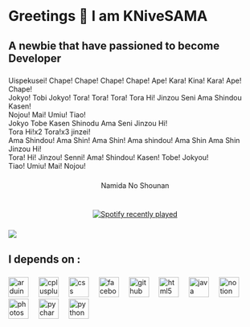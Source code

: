 <br clear="both">

<h1 align="left">Greetings 👋 I am KNiveSAMA</h1>

###

<h2 align="left">A newbie that have passioned to become Developer</h2>

###

<p align="left">Uispekusei! Chape! Chape! Chape! Chape! Ape! Kara! Kina! Kara! Ape! Chape!<br>Jokyo! Tobi Jokyo! Tora! Tora! Tora! Tora Hi! Jinzou Seni Ama Shindou Kasen!<br>Nojou! Mai! Umiu! Tiao!<br>Jokyo Tobe Kasen Shinodu Ama Seni Jinzou Hi!<br>Tora Hi!x2 Tora!x3 jinzei!<br>Ama Shindou! Ama Shin! Ama Shin! Ama shindou! Ama Shin Ama Shin Jinzou Hi!<br>Tora! Hi! Jinzou! Senni! Ama! Shindou! Kasen! Tobe! Jokyou!<br>Tiao! Umiu! Mai! Nojou!</p>

###

<p align="center">Namida No Shounan</p>

###

<br clear="both">

<div align="center">
  <a href="https://open.spotify.com/user/K_NIVE_SAMA">
    <img src="https://spotify-recently-played-readme.vercel.app/api?user=K_NIVE_SAMA&count=5&unique=true" alt="Spotify recently played"  />
  </a>
</div>

###

<div>
  <img style="100%" src="https://capsule-render.vercel.app/api?type=waving&height=100&section=header&reversal=false&fontSize=70&fontColor=FFFFFF&fontAlign=50&fontAlignY=50&stroke=-&descSize=20&descAlign=50&descAlignY=50&theme=cobalt"  />
</div>

###

<h2 align="left">I depends on :</h2>

###

<div align="left">
  <img src="https://cdn.jsdelivr.net/gh/devicons/devicon/icons/arduino/arduino-original.svg" height="40" alt="arduino logo"  />
  <img width="12" />
  <img src="https://cdn.jsdelivr.net/gh/devicons/devicon/icons/cplusplus/cplusplus-original.svg" height="40" alt="cplusplus logo"  />
  <img width="12" />
  <img src="https://cdn.jsdelivr.net/gh/devicons/devicon/icons/css3/css3-original.svg" height="40" alt="css logo"  />
  <img width="12" />
  <img src="https://cdn.jsdelivr.net/gh/devicons/devicon/icons/facebook/facebook-original.svg" height="40" alt="facebook logo"  />
  <img width="12" />
  <img src="https://cdn.jsdelivr.net/gh/devicons/devicon/icons/github/github-original.svg" height="40" alt="github logo"  />
  <img width="12" />
  <img src="https://cdn.jsdelivr.net/gh/devicons/devicon/icons/html5/html5-original.svg" height="40" alt="html5 logo"  />
  <img width="12" />
  <img src="https://cdn.jsdelivr.net/gh/devicons/devicon/icons/java/java-original.svg" height="40" alt="java logo"  />
  <img width="12" />
  <img src="https://cdn.jsdelivr.net/gh/devicons/devicon/icons/notion/notion-original.svg" height="40" alt="notion logo"  />
  <img width="12" />
  <img src="https://cdn.jsdelivr.net/gh/devicons/devicon/icons/photoshop/photoshop-plain.svg" height="40" alt="photoshop logo"  />
  <img width="12" />
  <img src="https://cdn.jsdelivr.net/gh/devicons/devicon/icons/pycharm/pycharm-original.svg" height="40" alt="pycharm logo"  />
  <img width="12" />
  <img src="https://cdn.jsdelivr.net/gh/devicons/devicon/icons/python/python-original.svg" height="40" alt="python logo"  />
</div>

###

